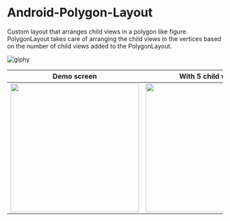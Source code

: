 # Android-Polygon-Layout
Custom layout that arranges child views in a polygon like figure. PolygonLayout takes care of arranging the child views in the vertices based  on the number of child views added to the PolygonLayout.

![giphy](https://cloud.githubusercontent.com/assets/6428994/16331814/ec3ef44e-39f2-11e6-97b0-861847715944.gif)

Demo screen   | With 5 child views | With 4 child views   | With 3 child views | With 2 child views
------------- | ------------- | ------------- | ------------- | ------------- 
<img  src="https://cloud.githubusercontent.com/assets/6428994/16318359/27918822-398f-11e6-8f49-23b451334a6b.png" widht="300" height="300"  />  | <img src="https://cloud.githubusercontent.com/assets/6428994/16318358/27916efa-398f-11e6-9435-190258adb40f.png"  widht="300" height="300"  /> | <img src="https://cloud.githubusercontent.com/assets/6428994/16318360/2791ec90-398f-11e6-828e-68b2b7426188.png"  widht="300" height="300"  /> | <img src="https://cloud.githubusercontent.com/assets/6428994/16318361/27964e70-398f-11e6-9343-ac4ce8e6b1b7.png"  widht="300" height="300"  /> |<img src="https://cloud.githubusercontent.com/assets/6428994/16318357/2791565e-398f-11e6-980e-c7b66fe71975.png"  widht="300" height="300"  />


